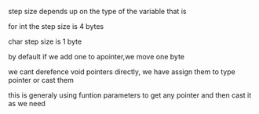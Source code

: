 
step size depends up on the type of the variable that is 

for int the step size is 4 bytes

char step size is 1 byte

by default if we add one to apointer,we move one byte

we cant derefence void pointers directly, we have assign them to type pointer or cast them

this is generaly using funtion parameters to get any pointer  and then cast it as we need

